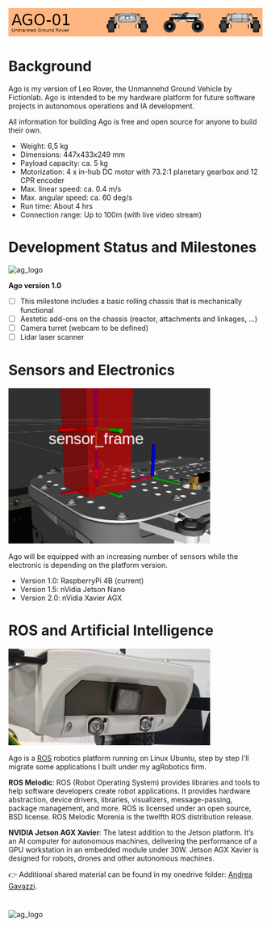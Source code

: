 ![Ago](https://github.com/andreagavazzi/ag_ago/blob/main/assets/banner_ago.png)

# Background

Ago is my version of Leo Rover, the Unmannehd Ground Vehicle by Fictionlab. Ago is intended to be my hardware platform for future software projects in autonomous operations and IA development.

All information for building Ago is free and open source for anyone to build their own.

* Weight: 6,5 kg
* Dimensions: 447x433x249 mm
* Payload capacity: ca. 5 kg
* Motorization: 4 x in-hub DC motor with 73.2:1 planetary gearbox and 12 CPR encoder
* Max. linear speed: ca. 0.4 m/s
* Max. angular speed: ca. 60 deg/s
* Run time: About 4 hrs
* Connection range: Up to 100m (with live video stream)

# Development Status and Milestones
<img src="https://github.com/andreagavazzi/ago/blob/main/assets/build.jpg" alt="ag_logo" width="400"/>

**Ago version 1.0** 

- [ ] This milestone includes a basic rolling chassis that is mechanically functional
- [ ] Aestetic add-ons on the chassis (reactor, attachments and linkages, ...)
- [ ] Camera turret (webcam to be defined)
- [ ] Lidar laser scanner

# Sensors and Electronics
<img src="https://github.com/andreagavazzi/ag_ago/blob/main/assets/sensor.png" alt="sensor" width="400"/>

Ago will be equipped with an increasing number of sensors while the electronic is depending on the platform version. 
 
* Version 1.0: RaspberryPi 4B (current)
* Version 1.5: nVidia Jetson Nano
* Version 2.0: nVidia Xavier AGX

# ROS and Artificial Intelligence
<img src="https://github.com/andreagavazzi/ag_ago/blob/main/assets/cameras.jpg" alt="ag_logo" width="400"/>
  
Ago is a [ROS](http://ros.org) robotics platform running on Linux Ubuntu, step by step I'll migrate some applications I built under my agRobotics firm.

**ROS Melodic**: ROS (Robot Operating System) provides libraries and tools to help software developers create robot applications. It provides hardware abstraction, device drivers, libraries, visualizers, message-passing, package management, and more. ROS is licensed under an open source, BSD license. ROS Melodic Morenia is the twelfth ROS distribution release.

**NVIDIA Jetson AGX Xavier**: The latest addition to the Jetson platform. It’s an AI computer for autonomous machines, delivering the performance of a GPU workstation in an embedded module under 30W. Jetson AGX Xavier is designed for robots, drones and other autonomous machines.

👉 Additional shared material can be found in my onedrive folder: [Andrea Gavazzi](https://1drv.ms/f/s!AkUtNLbG6ptfpiPbJ0WKSoO58hIA).

# 
<img src="https://github.com/andreagavazzi/ago/blob/main/assets/ag_logo.jpg" alt="ag_logo" width="400"/>
